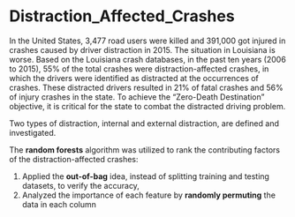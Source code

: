 # Distraction_Affected_Crashes
In the United States, 3,477 road users were killed and 391,000 got injured in crashes caused by driver distraction in 2015. The situation in Louisiana is worse. Based on the Louisiana crash databases, in the past ten years (2006 to 2015), 55% of the total crashes were distraction-affected crashes, in which the drivers were identified as distracted at the occurrences of crashes. These distracted drivers resulted in 21% of fatal crashes and 56% of injury crashes in the state. To achieve the “Zero-Death Destination” objective, it is critical for the state to combat the distracted driving problem.  
  
Two types of distraction, internal and external distraction, are defined and investigated.  

The **random forests** algorithm was utilized to rank the contributing factors of the distraction-affected crashes: 
 
1. Applied the **out-of-bag** idea, instead of splitting training and testing datasets, to verify the accuracy,  
2. Analyzed the importance of each feature by **randomly permuting** the data in each column  
